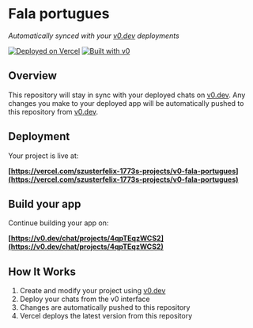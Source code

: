 # Fala portugues

*Automatically synced with your [v0.dev](https://v0.dev) deployments*

[![Deployed on Vercel](https://img.shields.io/badge/Deployed%20on-Vercel-black?style=for-the-badge&logo=vercel)](https://vercel.com/szusterfelix-1773s-projects/v0-fala-portugues)
[![Built with v0](https://img.shields.io/badge/Built%20with-v0.dev-black?style=for-the-badge)](https://v0.dev/chat/projects/4qpTEqzWCS2)

## Overview

This repository will stay in sync with your deployed chats on [v0.dev](https://v0.dev).
Any changes you make to your deployed app will be automatically pushed to this repository from [v0.dev](https://v0.dev).

## Deployment

Your project is live at:

**[https://vercel.com/szusterfelix-1773s-projects/v0-fala-portugues](https://vercel.com/szusterfelix-1773s-projects/v0-fala-portugues)**

## Build your app

Continue building your app on:

**[https://v0.dev/chat/projects/4qpTEqzWCS2](https://v0.dev/chat/projects/4qpTEqzWCS2)**

## How It Works

1. Create and modify your project using [v0.dev](https://v0.dev)
2. Deploy your chats from the v0 interface
3. Changes are automatically pushed to this repository
4. Vercel deploys the latest version from this repository
